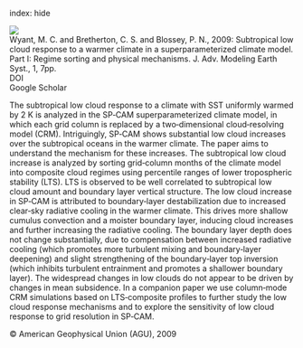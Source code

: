 index: hide

<div class="Citation">
    <div class="Citation-thumb CitationThumb-linked"  data-href="https://doi.org/10.3894/james.2009.1.7">
      <img src="https://static.claimspace.cloud/climate-study-static/refs/thumbs/7/Wyant_et_al_2009-thumb.png" />
    </div>

  <div class="Citation-body">
    <div class="Citation-text">Wyant, M. C. and Bretherton, C. S. and Blossey, P. N., 2009: Subtropical low cloud response to a warmer climate in a superparameterized climate model. Part I: Regime sorting and physical mechanisms. <span class="Article-journal">J. Adv. Modeling Earth Syst., </span><span class="Article-volume">1, </span>7pp.</div>
    <div class="Citation-links">
      <div class="CitationLink" data-href="https://doi.org/10.3894/james.2009.1.7">
        <div class="CitationLink-icon CitationLink-Doi"></div>
        <div class="CitationLink-text">DOI</div>
      </div>
      <div class="CitationLink" data-href="https://scholar.google.com/scholar?q=10.3894/james.2009.1.7">
        <div class="CitationLink-icon CitationLink-Scholar"></div>
        <div class="CitationLink-text">Google Scholar</div>
      </div>
    </div>
  </div>
</div>

The subtropical low cloud response to a climate with SST uniformly warmed by 2 K is analyzed in the SP‐CAM superparameterized climate model, in which each grid column is replaced by a two‐dimensional cloud‐resolving model (CRM). Intriguingly, SP‐CAM shows substantial low cloud increases over the subtropical oceans in the warmer climate. The paper aims to understand the mechanism for these increases. The subtropical low cloud increase is analyzed by sorting grid‐column months of the climate model into composite cloud regimes using percentile ranges of lower tropospheric stability (LTS). LTS is observed to be well correlated to subtropical low cloud amount and boundary layer vertical structure. The low cloud increase in SP‐CAM is attributed to boundary‐layer destabilization due to increased clear‐sky radiative cooling in the warmer climate. This drives more shallow cumulus convection and a moister boundary layer, inducing cloud increases and further increasing the radiative cooling. The boundary layer depth does not change substantially, due to compensation between increased radiative cooling (which promotes more turbulent mixing and boundary‐layer deepening) and slight strengthening of the boundary‐layer top inversion (which inhibits turbulent entrainment and promotes a shallower boundary layer). The widespread changes in low clouds do not appear to be driven by changes in mean subsidence. In a companion paper we use column‐mode CRM simulations based on LTS‐composite profiles to further study the low cloud response mechanisms and to explore the sensitivity of low cloud response to grid resolution in SP‐CAM.

<div class="Citation-copy">
&copy; American Geophysical Union (AGU), 2009
</div>
